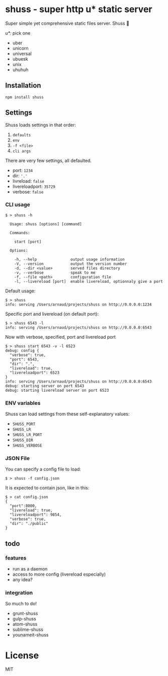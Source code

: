 # shuss - super http u* static server

Super simple yet comprehensive static files server. Shuss :ski:

_u*:_ pick one
* uber
* unicorn
* universal
* ubuesk
* unix
* uhuhuh

## Installation

```shell
npm install shuss
```

## Settings

Shuss loads settings in that order:

1. `defaults`
2. `env`
3. `-f <file>`
4. `cli args`

There are very few settings, all defaulted.

* port: `1234`
* dir: `'.'`
* livreload: `false`
* livereloadport: `35729`
* verbose: `false`

### CLI usage
```shell
$ > shuss -h

  Usage: shuss [options] [command]

  Commands:

    start [port]

  Options:

    -h, --help               output usage information
    -V, --version            output the version number
    -d, --dir <value>        served files directory
    -v, --verbose            speak to me
    -f, --file <path>        configuration file
    -l, --livereload [port]  enable livereload, optionnaly give a port
```

Default usage:

```shell
$ > shuss
info: serving /Users/arnaud/projects/shuss on http://0.0.0.0:1234
```

Specific port and livereload (on default port):

```shell
$ > shuss 6543 -l
info: serving /Users/arnaud/projects/shuss on http://0.0.0.0:6543
```
Now with verbose, specified, port and livereload port

```shell
$ > shuss start 6543 -v -l 6523
debug: config {
  "verbose": true,
  "port": 6543,
  "dir": ".",
  "livereload": true,
  "livereloadport": 6523
}
info: serving /Users/arnaud/projects/shuss on http://0.0.0.0:6543
debug: starting server on port 6543
debug: starting livereload server on port 6523
```

### ENV variables

Shuss can load settings from these self-explanatory values:

* `SHUSS_PORT`
* `SHUSS_LR`
* `SHUSS_LR_PORT`
* `SHUSS_DIR`
* `SHUSS_VERBOSE`

### JSON File

You can specify a config file to load:
```
$ > shuss -f config.json
```

It is expected to contain json, like in this:
```
$ > cat config.json
{
  "port":8000,
  "livereload": true,
  "livereloadport": 9854,
  "verbose": true,
  "dir": "./public"
}
```

## todo

### features

* run as a daemon
* access to more config (livereload especially)
* any idea?

### integration

So much to do!

* grunt-shuss
* gulp-shuss
* atom-shuss
* sublime-shuss
* younameit-shuss

License
=======

MIT
